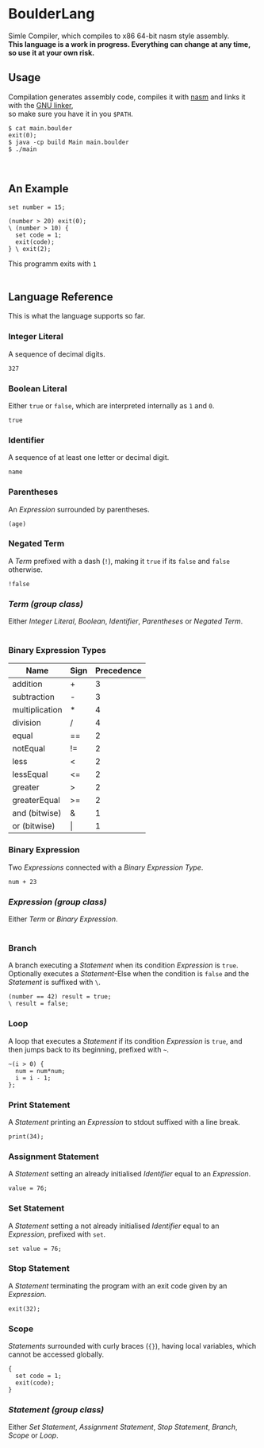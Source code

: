 # BoulderLang

Simle Compiler, which compiles to x86 64-bit nasm style assembly. <br>
**This language is a work in progress. Everything can change at any time, so use it at your own risk.**
<br>
## Usage
Compilation generates assembly code, compiles it with [nasm](https://nasm.us/) and links it with the [GNU linker](https://www.gnu.org/software/binutils/), <br>so make sure you have it in you `$PATH`.

```
$ cat main.boulder
exit(0);
$ java -cp build Main main.boulder
$ ./main
```
<br>

## An Example

```
set number = 15;

(number > 20) exit(0);
\ (number > 10) {
  set code = 1;
  exit(code);
} \ exit(2);
```
This programm exits with `1`
<br><br>

## Language Reference
This is what the language supports so far.

### Integer Literal
A sequence of decimal digits.
```
327
```

### Boolean Literal
Either `true` or `false`, which are interpreted internally as `1` and `0`.
```
true
```

### Identifier
A sequence of at least one letter or decimal digit.
```
name
```

### Parentheses
An *Expression* surrounded by parentheses.
```
(age)
```

### Negated Term
A *Term* prefixed with a dash (`!`), making it `true` if its `false` and `false` otherwise.
```
!false
```

### *Term (group class)*
Either *Integer Literal*, *Boolean*, *Identifier*, *Parentheses* or *Negated Term*.
<br><br>

### Binary Expression Types

| Name          | Sign | Precedence |
| ------------- | --   | ---------- |
| addition      | +    | 3          |
| subtraction   | -    | 3          |
| multiplication| *    | 4          |
| division      | /    | 4          |
| equal         | ==   | 2          |
| notEqual      | !=   | 2          |
| less          | <    | 2          |
| lessEqual     | <=   | 2          |
| greater       | >    | 2          |
| greaterEqual  | >=   | 2          |
| and (bitwise) | &    | 1          |
| or (bitwise)  | \|   | 1          |

### Binary Expression
Two *Expressions* connected with a *Binary Expression Type*.
```
num + 23
```

### *Expression (group class)*
Either *Term* or *Binary Expression*.
<br><br>

### Branch
A branch executing a *Statement* when its condition *Expression* is `true`. Optionally executes a *Statement*-Else when the condition is `false` and the *Statement* is suffixed with `\`.
```
(number == 42) result = true;
\ result = false;
```

### Loop
A loop that executes a *Statement* if its condition *Expression* is `true`, and then jumps back to its beginning, prefixed with `~`.
```
~(i > 0) {
  num = num*num;
  i = i - 1;
};
```

### Print Statement
A *Statement* printing an *Expression* to stdout suffixed with a line break.
```
print(34);
```

### Assignment Statement
A *Statement* setting an already initialised *Identifier* equal to an *Expression*.
```
value = 76;
```

### Set Statement
A *Statement* setting a not already initialised *Identifier* equal to an *Expression*, prefixed with `set`.
```
set value = 76;
```

### Stop Statement
A *Statement* terminating the program with an exit code given by an *Expression*.
```
exit(32);
```

### Scope
*Statements* surrounded with curly braces (`{}`), having local variables, which cannot be accessed globally.
```
{
  set code = 1;
  exit(code);
}
```

### *Statement (group class)*
Either *Set Statement*, *Assignment Statement*, *Stop Statement*, *Branch*, *Scope* or *Loop*.

